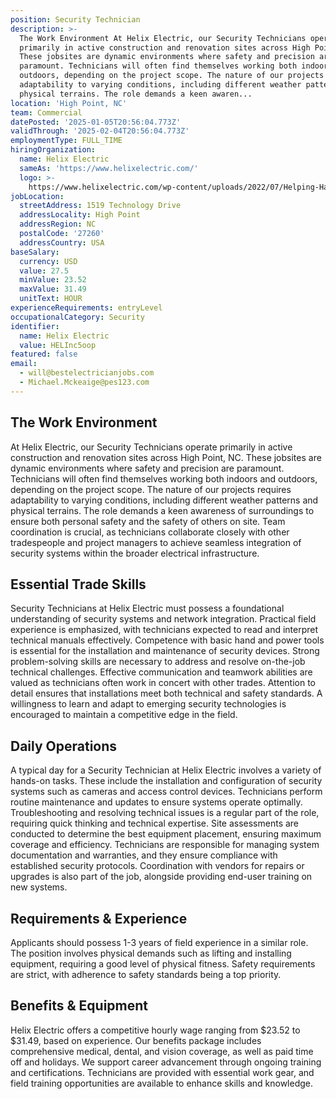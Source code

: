 ```yaml
---
position: Security Technician
description: >-
  The Work Environment At Helix Electric, our Security Technicians operate
  primarily in active construction and renovation sites across High Point, NC.
  These jobsites are dynamic environments where safety and precision are
  paramount. Technicians will often find themselves working both indoors and
  outdoors, depending on the project scope. The nature of our projects requires
  adaptability to varying conditions, including different weather patterns and
  physical terrains. The role demands a keen awaren...
location: 'High Point, NC'
team: Commercial
datePosted: '2025-01-05T20:56:04.773Z'
validThrough: '2025-02-04T20:56:04.773Z'
employmentType: FULL_TIME
hiringOrganization:
  name: Helix Electric
  sameAs: 'https://www.helixelectric.com/'
  logo: >-
    https://www.helixelectric.com/wp-content/uploads/2022/07/Helping-Hands-Logo_Blue-e1656694113799.jpg
jobLocation:
  streetAddress: 1519 Technology Drive
  addressLocality: High Point
  addressRegion: NC
  postalCode: '27260'
  addressCountry: USA
baseSalary:
  currency: USD
  value: 27.5
  minValue: 23.52
  maxValue: 31.49
  unitText: HOUR
experienceRequirements: entryLevel
occupationalCategory: Security
identifier:
  name: Helix Electric
  value: HELInc5oop
featured: false
email:
  - will@bestelectricianjobs.com
  - Michael.Mckeaige@pes123.com
---
```




## The Work Environment

At Helix Electric, our Security Technicians operate primarily in active construction and renovation sites across High Point, NC. These jobsites are dynamic environments where safety and precision are paramount. Technicians will often find themselves working both indoors and outdoors, depending on the project scope. The nature of our projects requires adaptability to varying conditions, including different weather patterns and physical terrains. The role demands a keen awareness of surroundings to ensure both personal safety and the safety of others on site. Team coordination is crucial, as technicians collaborate closely with other tradespeople and project managers to achieve seamless integration of security systems within the broader electrical infrastructure.

## Essential Trade Skills

Security Technicians at Helix Electric must possess a foundational understanding of security systems and network integration. Practical field experience is emphasized, with technicians expected to read and interpret technical manuals effectively. Competence with basic hand and power tools is essential for the installation and maintenance of security devices. Strong problem-solving skills are necessary to address and resolve on-the-job technical challenges. Effective communication and teamwork abilities are valued as technicians often work in concert with other trades. Attention to detail ensures that installations meet both technical and safety standards. A willingness to learn and adapt to emerging security technologies is encouraged to maintain a competitive edge in the field.

## Daily Operations

A typical day for a Security Technician at Helix Electric involves a variety of hands-on tasks. These include the installation and configuration of security systems such as cameras and access control devices. Technicians perform routine maintenance and updates to ensure systems operate optimally. Troubleshooting and resolving technical issues is a regular part of the role, requiring quick thinking and technical expertise. Site assessments are conducted to determine the best equipment placement, ensuring maximum coverage and efficiency. Technicians are responsible for managing system documentation and warranties, and they ensure compliance with established security protocols. Coordination with vendors for repairs or upgrades is also part of the job, alongside providing end-user training on new systems.

## Requirements & Experience

Applicants should possess 1-3 years of field experience in a similar role. The position involves physical demands such as lifting and installing equipment, requiring a good level of physical fitness. Safety requirements are strict, with adherence to safety standards being a top priority.

## Benefits & Equipment

Helix Electric offers a competitive hourly wage ranging from $23.52 to $31.49, based on experience. Our benefits package includes comprehensive medical, dental, and vision coverage, as well as paid time off and holidays. We support career advancement through ongoing training and certifications. Technicians are provided with essential work gear, and field training opportunities are available to enhance skills and knowledge.
